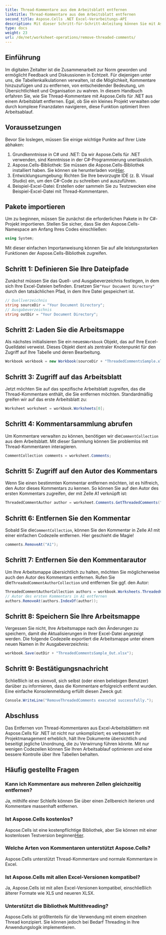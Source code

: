 ```yaml
---
title: Thread-Kommentare aus dem Arbeitsblatt entfernen
linktitle: Thread-Kommentare aus dem Arbeitsblatt entfernen
second_title: Aspose.Cells .NET Excel-Verarbeitungs-API
description: Mit dieser Schritt-für-Schritt-Anleitung können Sie mit Aspose.Cells für .NET ganz einfach Thread-Kommentare aus Excel-Arbeitsblättern entfernen. Vereinfachen Sie Ihre Excel-Verwaltung.
type: docs
weight: 23
url: /de/net/worksheet-operations/remove-threaded-comments/
---
```

## Einführung
Im digitalen Zeitalter ist die Zusammenarbeit zur Norm geworden und ermöglicht Feedback und Diskussionen in Echtzeit. Für diejenigen unter uns, die Tabellenkalkulationen verwalten, ist die Möglichkeit, Kommentare hinzuzufügen und zu entfernen, von entscheidender Bedeutung, um Übersichtlichkeit und Organisation zu wahren. In diesem Handbuch erfahren Sie, wie Sie Thread-Kommentare mit Aspose.Cells für .NET aus einem Arbeitsblatt entfernen. Egal, ob Sie ein kleines Projekt verwalten oder durch komplexe Finanzdaten navigieren, diese Funktion optimiert Ihren Arbeitsablauf.
## Voraussetzungen
Bevor Sie loslegen, müssen Sie einige wichtige Punkte auf Ihrer Liste abhaken:
1. Grundkenntnisse in C# und .NET: Da wir Aspose.Cells für .NET verwenden, sind Kenntnisse in der C#-Programmierung unerlässlich.
2.  Aspose.Cells-Bibliothek: Sie müssen die Aspose.Cells-Bibliothek installiert haben. Sie können sie herunterladen von[Hier](https://releases.aspose.com/cells/net/).
3. Entwicklungsumgebung: Richten Sie Ihre bevorzugte IDE (z. B. Visual Studio) ein, um den C#-Code zu schreiben und auszuführen.
4. Beispiel-Excel-Datei: Erstellen oder sammeln Sie zu Testzwecken eine Beispiel-Excel-Datei mit Thread-Kommentaren.
## Pakete importieren
Um zu beginnen, müssen Sie zunächst die erforderlichen Pakete in Ihr C#-Projekt importieren. Stellen Sie sicher, dass Sie den Aspose.Cells-Namespace am Anfang Ihres Codes einschließen:
```csharp
using System;
```
Mit dieser einfachen Importanweisung können Sie auf alle leistungsstarken Funktionen der Aspose.Cells-Bibliothek zugreifen.
## Schritt 1: Definieren Sie Ihre Dateipfade
 Zunächst müssen Sie das Quell- und Ausgabeverzeichnis festlegen, in dem sich Ihre Excel-Dateien befinden. Ersetzen Sie`"Your Document Directory"` durch den tatsächlichen Pfad, in dem Ihre Datei gespeichert ist.
```csharp
// Quellverzeichnis
string sourceDir = "Your Document Directory";
// Ausgabeverzeichnis
string outDir = "Your Document Directory";
```
## Schritt 2: Laden Sie die Arbeitsmappe
 Als nächstes initialisieren Sie ein neues`Workbook` Objekt, das auf Ihre Excel-Quelldatei verweist. Dieses Objekt dient als zentraler Knotenpunkt für den Zugriff auf Ihre Tabelle und deren Bearbeitung.
```csharp
Workbook workbook = new Workbook(sourceDir + "ThreadedCommentsSample.xlsx");
```
## Schritt 3: Zugriff auf das Arbeitsblatt
Jetzt möchten Sie auf das spezifische Arbeitsblatt zugreifen, das die Thread-Kommentare enthält, die Sie entfernen möchten. Standardmäßig greifen wir auf das erste Arbeitsblatt zu:
```csharp
Worksheet worksheet = workbook.Worksheets[0];
```
## Schritt 4: Kommentarsammlung abrufen
 Um Kommentare verwalten zu können, benötigen wir die`CommentCollection` aus dem Arbeitsblatt. Mit dieser Sammlung können Sie problemlos mit Thread-Kommentaren interagieren.
```csharp
CommentCollection comments = worksheet.Comments;
```
## Schritt 5: Zugriff auf den Autor des Kommentars
Wenn Sie einen bestimmten Kommentar entfernen möchten, ist es hilfreich, den Autor dieses Kommentars zu kennen. So können Sie auf den Autor des ersten Kommentars zugreifen, der mit Zelle A1 verknüpft ist:
```csharp
ThreadedCommentAuthor author = worksheet.Comments.GetThreadedComments("A1")[0].Author;
```
## Schritt 6: Entfernen Sie den Kommentar
 Sobald Sie die`CommentCollection`, können Sie den Kommentar in Zelle A1 mit einer einfachen Codezeile entfernen. Hier geschieht die Magie!
```csharp
comments.RemoveAt("A1");
```
## Schritt 7: Entfernen Sie den Kommentarautor
 Um Ihre Arbeitsmappe übersichtlich zu halten, möchten Sie möglicherweise auch den Autor des Kommentars entfernen. Rufen Sie die`ThreadedCommentAuthorCollection` und entfernen Sie ggf. den Autor:
```csharp
ThreadedCommentAuthorCollection authors = workbook.Worksheets.ThreadedCommentAuthors;
// Autor des ersten Kommentars in A1 entfernen
authors.RemoveAt(authors.IndexOf(author));
```
## Schritt 8: Speichern Sie Ihre Arbeitsmappe
Vergessen Sie nicht, Ihre Arbeitsmappe nach den Änderungen zu speichern, damit die Aktualisierungen in Ihrer Excel-Datei angezeigt werden. Die folgende Codezeile exportiert die Arbeitsmappe unter einem neuen Namen in Ihr Ausgabeverzeichnis:
```csharp
workbook.Save(outDir + "ThreadedCommentsSample_Out.xlsx");
```
## Schritt 9: Bestätigungsnachricht
Schließlich ist es sinnvoll, sich selbst (oder einen beliebigen Benutzer) darüber zu informieren, dass die Kommentare erfolgreich entfernt wurden. Eine einfache Konsolenmeldung erfüllt diesen Zweck gut:
```csharp
Console.WriteLine("RemoveThreadedComments executed successfully.");
```
## Abschluss
Das Entfernen von Thread-Kommentaren aus Excel-Arbeitsblättern mit Aspose.Cells für .NET ist nicht nur unkompliziert; es verbessert Ihr Projektmanagement erheblich, hält Ihre Dokumente übersichtlich und beseitigt jegliche Unordnung, die zu Verwirrung führen könnte. Mit nur wenigen Codezeilen können Sie Ihren Arbeitsablauf optimieren und eine bessere Kontrolle über Ihre Tabellen behalten.
## Häufig gestellte Fragen
### Kann ich Kommentare aus mehreren Zellen gleichzeitig entfernen?
Ja, mithilfe einer Schleife können Sie über einen Zellbereich iterieren und Kommentare massenhaft entfernen.
### Ist Aspose.Cells kostenlos?
 Aspose.Cells ist eine kostenpflichtige Bibliothek, aber Sie können mit einer kostenlosen Testversion beginnen[Hier](https://releases.aspose.com/).
### Welche Arten von Kommentaren unterstützt Aspose.Cells?
Aspose.Cells unterstützt Thread-Kommentare und normale Kommentare in Excel.
### Ist Aspose.Cells mit allen Excel-Versionen kompatibel?
Ja, Aspose.Cells ist mit allen Excel-Versionen kompatibel, einschließlich älterer Formate wie XLS und neueren XLSX.
### Unterstützt die Bibliothek Multithreading?
Aspose.Cells ist größtenteils für die Verwendung mit einem einzelnen Thread konzipiert. Sie können jedoch bei Bedarf Threading in Ihre Anwendungslogik implementieren.
